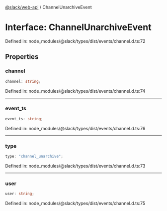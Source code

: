 [@slack/web-api](../index.md) / ChannelUnarchiveEvent

# Interface: ChannelUnarchiveEvent

Defined in: node\_modules/@slack/types/dist/events/channel.d.ts:72

## Properties

### channel

```ts
channel: string;
```

Defined in: node\_modules/@slack/types/dist/events/channel.d.ts:74

***

### event\_ts

```ts
event_ts: string;
```

Defined in: node\_modules/@slack/types/dist/events/channel.d.ts:76

***

### type

```ts
type: "channel_unarchive";
```

Defined in: node\_modules/@slack/types/dist/events/channel.d.ts:73

***

### user

```ts
user: string;
```

Defined in: node\_modules/@slack/types/dist/events/channel.d.ts:75
